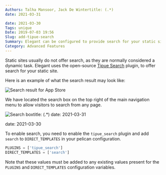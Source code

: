 ```yaml
---
Authors: Talha Mansoor, Jack De Wintertitle: (.*)
date: 2021-03-31

date: 2021-03-30
Tags: unique
Date: 2019-07-03 19:56
Slug: add-tipue-search
Summary: Elegant can be configured to provide search for your static site, giving an alternate way to navigate the site.
Category: Advanced Features
---
```


Static sites usually do not offer search, as they are normally considered a dynamic task.
Elegant uses the open-source [Tipue Search](http://www.tipue.com/search/) plugin, to offer
search for your static site.

Here is an example of what the search result may look like:

![Search result for App Store]({static}/images/elegant-theme_search-result.png)

We have located the search box on the top right of the main navigation menu to allow
visitors to search from any page.

![Search box]({static}/images/elegant-theme_search-box.png)title: (.*)
date: 2021-03-31

date: 2021-03-30

To enable search, you need to enable the `tipue_search` plugin and add `search` to
`DIRECT_TEMPLATES` in your pelican configuration.

```python
PLUGINS = ['tipue_search']
DIRECT_TEMPLATES = ['search']
```

Note that these values must be added to any existing values present for the `PLUGINS` and
`DIRECT_TEMPLATES` configuration variables.
